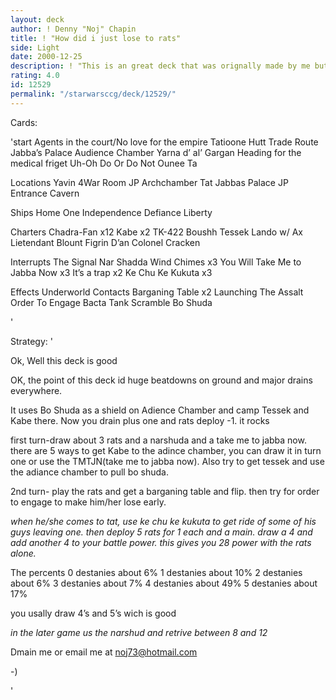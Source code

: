 ```yaml
---
layout: deck
author: ! Denny "Noj" Chapin
title: ! "How did i just lose to rats"
side: Light
date: 2000-12-25
description: ! "This is an great deck that was orignally made by me but solo337 gave me thje great idea."
rating: 4.0
id: 12529
permalink: "/starwarsccg/deck/12529/"
---
```

Cards: 

'start
Agents in the court/No love for the empire
Tatioone Hutt Trade Route
Jabba’s Palace Audience Chamber
Yarna d’ al’ Gargan
Heading for the medical friget
Uh-Oh
Do Or Do Not
Ounee Ta

Locations
Yavin 4War Room
JP Archchamber
Tat Jabbas Palace
JP Entrance Cavern

Ships
Home One
Independence
Defiance
Liberty

Charters
Chadra-Fan x12
Kabe x2
TK-422
Boushh
Tessek
Lando w/ Ax
Lietendant Blount
Figrin D’an
Colonel Cracken

Interrupts
The Signal
Nar Shadda Wind Chimes x3
You Will Take Me to Jabba Now x3
It’s a trap x2
Ke Chu Ke Kukuta x3

Effects
Underworld Contacts
Barganing Table x2
Launching The Assalt
Order To Engage
Bacta Tank
Scramble
Bo Shuda

'

Strategy: '

Ok,
Well this deck is good

OK, the point of this deck id huge beatdowns on ground and major drains everywhere.

It uses Bo Shuda as a shield on Adience Chamber and camp Tessek and Kabe there. Now you drain plus one and rats deploy -1. it rocks

first turn-draw about 3 rats and a narshuda and a take me to jabba now. there are 5 ways to get Kabe to the adince chamber, you can draw it in turn one or use the TMTJN(take me to jabba now).
Also try to get tessek and use the adiance chamber to pull bo shuda.

2nd turn- play the rats and get a barganing table and flip. then try for order to engage to make him/her lose early.

*when he/she comes to tat, use ke chu ke kukuta to get ride of some of his guys leaving one. then deploy 5 rats for 1 each and a main. draw a 4 and add another 4 to your battle power. this gives you 28 power with the rats alone.*


The percents
0 destanies about 6%
1 destanies about 10%
2 destanies about 6%
3 destanies about 7%
4 destanies about 49%
5 destanies about 17%


you usally draw 4’s and 5’s wich is good

*in the later game us the narshud and retrive between 8 and 12*

Dmain me or email me at noj73@hotmail.com


-)

'
